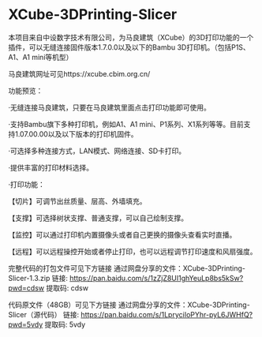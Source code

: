 # XCube-3DPrinting-Slicer
本项目来自中设数字技术有限公司，为马良建筑（XCube）的3D打印功能的一个插件，可以无缝连接固件版本1.7.0.0以及以下的Bambu 3D打印机。（包括P1S、A1、A1 mini等机型）

马良建筑网址可见https://xcube.cbim.org.cn/

功能预览：

·无缝连接马良建筑，只要在马良建筑里面点击打印功能即可使用。

·支持Bambu旗下多种打印机，例如A1、A1 mini、P1系列、X1系列等等。目前支持1.07.00.00以及以下版本的打印机固件。

·可选择多种连接方式，LAN模式、网络连接、SD卡打印。

·提供丰富的打印材料选择。

·打印功能：

【切片】可调节出丝质量、层高、外墙填充。

【支撑】可选择树状支撑、普通支撑，可以自己绘制支撑。

【监控】可以通过打印机内置摄像头或者自己更换的摄像头查看实时直播。

【远程】可以远程操控开始或者停止打印，也可以远程调节打印速度和风扇强度。

完整代码的打包文件可见下方链接
通过网盘分享的文件：XCube-3DPrinting-Slicer-1.3.zip
链接: https://pan.baidu.com/s/1zZjZ8UI1ghYeuLp8bs5kSw?pwd=cdsw 提取码: cdsw 

代码原文件（48GB）可见下方链接
通过网盘分享的文件：XCube-3DPrinting-Slicer（源代码）
链接: https://pan.baidu.com/s/1LpryciIoPYhr-pyL6JWHfQ?pwd=5vdy 提取码: 5vdy 


